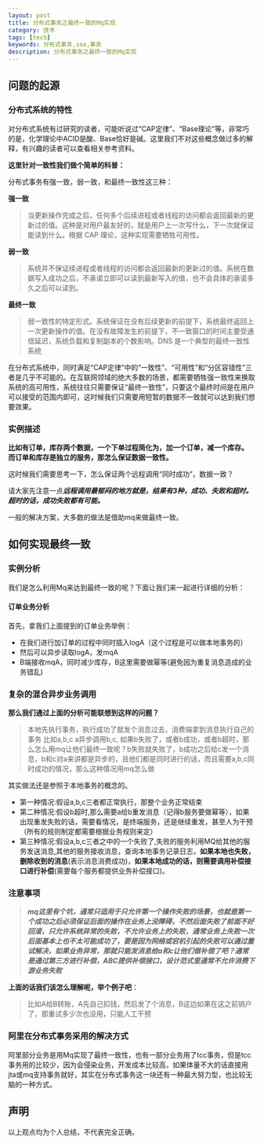 ```yaml
---
layout: post
title: 分布式事务之最终一致的Mq实现
category: 技术
tags: [tech]
keywords: 分布式事务,soa,事务
description: 分布式事务之最终一致的Mq实现
---  
```


## 问题的起源  

### 分布式系统的特性  

对分布式系统有过研究的读者，可能听说过“CAP定律”、“Base理论”等，非常巧的是，化学理论中ACID是酸、Base恰好是碱。这里我们不对这些概念做过多的解释，有兴趣的读者可以查看相关参考资料。  

**这里针对一致性我们做个简单的科普：**   

分布式事务有强一致，弱一致，和最终一致性这三种：  

**强一致**  

>当更新操作完成之后，任何多个后续进程或者线程的访问都会返回最新的更新过的值。这种是对用户最友好的，就是用户上一次写什么，下一次就保证能读到什么。根据 CAP 理论，这种实现需要牺牲可用性。  

**弱一致**  

>系统并不保证续进程或者线程的访问都会返回最新的更新过的值。系统在数据写入成功之后，不承诺立即可以读到最新写入的值，也不会具体的承诺多久之后可以读到。

**最终一致**  

>弱一致性的特定形式。系统保证在没有后续更新的前提下，系统最终返回上一次更新操作的值。在没有故障发生的前提下，不一致窗口的时间主要受通信延迟，系统负载和复制副本的个数影响。DNS 是一个典型的最终一致性系统  

在分布式系统中，同时满足“CAP定律”中的“一致性”、“可用性”和“分区容错性”三者是几乎不可能的。在互联网领域的绝大多数的场景，都需要牺牲强一致性来换取系统的高可用性，系统往往只需要保证“最终一致性”，只要这个最终时间是在用户可以接受的范围内即可，这时候我们只需要用短暂的数据不一致就可以达到我们想要效果。  

### 实例描述  

**比如有订单，库存两个数据，一个下单过程简化为，加一个订单，减一个库存。 而订单和库存是独立的服务，那怎么保证数据一致性。**  

这时候我们需要思考一下，怎么保证两个远程调用“同时成功”，数据一致？  

请大家先注意一点***远程调用最郁闷的地方就是，结果有3种，成功、失败和超时。   超时的话，成功失败都有可能。***  

一般的解决方案，大多数的做法是借助mq来做最终一致。

## 如何实现最终一致  

### 实例分析  

我们是怎么利用Mq来达到最终一致的呢？下面让我们来一起进行详细的分析：  

#### 订单业务分析  

首先，拿我们上面提到的订单业务举例：  

- 在我们进行加订单的过程中同时插入logA（这个过程是可以做本地事务的）  
- 然后可以异步读取logA，发mqA  
- B端接收mqA，同时减少库存，B这里需要做幂等(避免因为重复消息造成的业务错乱)	

### 复杂的混合异步业务调用  

**那么我们通过上面的分析可能联想到这样的问题？**  

>本地先执行事务，执行成功了就发个消息过去，消费端拿到消息执行自己的事务
比如a,b,c    a异步调用b,c,   如果b失败了，或者b成功，或者b超时，那么怎么用mq让他们最终一致呢？b失败就失败了，b成功之后给c发一个消息，b和c对a来讲都是异步的，且他们都是同时进行的话，而且需要a,b,c同时成功的情况，那么这种情况用mq怎么做   

其实做法还是参照于本地事务的概念的。  

- 第一种情况:假设a,b,c三者都正常执行，那整个业务正常结束  
- 第二种情况:假设b超时,那么需要a给b重发消息（记得b服务要做幂等），如果出现重发失败的话，需要看情况，是终端服务，还是继续重发，甚至人为干预（所有的规则制定都需要根据业务规则来定）   
- 第三种情况:假设a,b,c三者之中的一个失败了,失败的服务利用MQ给其他的服务发送消息,其他的服务接收消息，查询本地事务记录日志，**如果本地也失败，删除收到的消息**(表示消息消费成功)，**如果本地成功的话，则需要调用补偿接口进行补偿**(需要每个服务都提供业务补偿接口)。  


### 注意事项  

>***mq这里有个坑，通常只适用于只允许第一个操作失败的场景，也就是第一个成功之后必须保证后面的操作在业务上没障碍，不然后面失败了前面不好回滚，只允许系统异常的失败，不允许业务上的失败，通常业务上失败一次后面基本上也不太可能成功了，要是因为网络或宕机引起的失败可以通过重试解决，如果业务异常，那就只能发消息给a和c让他们做补偿了吧？通常是通过第三方进行补偿，ABC提供补偿接口，设计范式里通常不允许消费下游业务失败***  

**上面的话我们该怎么理解呢，举个例子吧**：  

>比如A给B转账，A先自己扣钱，然后发了个消息，B这边如果在这之前销户了，那重试多少次也没用，只能人工干预   

### 阿里在分布式事务采用的解决方式  

阿里部分业务是用Mq实现了最终一致性，也有一部分业务用了tcc事务，但是tcc事务用的比较少，因为会侵染业务，开发成本比较高，如果体量不大的话直接用jta或mq支持事务就好，其实在分布式事务这一块还有一种最大努力型，也比较无脑的一种方式。  


## 声明  
以上观点均为个人总结，不代表完全正确。  




 


